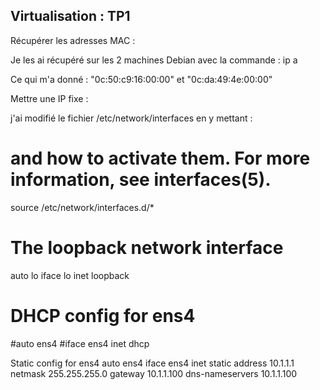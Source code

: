 ## Virtualisation : TP1

Récupérer les adresses MAC :

Je les ai récupéré sur les 2 machines Debian avec la commande : ip a

Ce qui m'a donné : "0c:50:c9:16:00:00" et "0c:da:49:4e:00:00"

Mettre une IP fixe :

j'ai modifié le fichier /etc/network/interfaces en y mettant :

# and how to activate them. For more information, see interfaces(5).

source /etc/network/interfaces.d/*

# The loopback network interface
auto lo
iface lo inet loopback

# DHCP config for ens4
#auto ens4
#iface ens4 inet dhcp

 Static config for ens4
auto ens4
iface ens4 inet static
        address 10.1.1.1
        netmask 255.255.255.0
        gateway 10.1.1.100
        dns-nameservers 10.1.1.100
